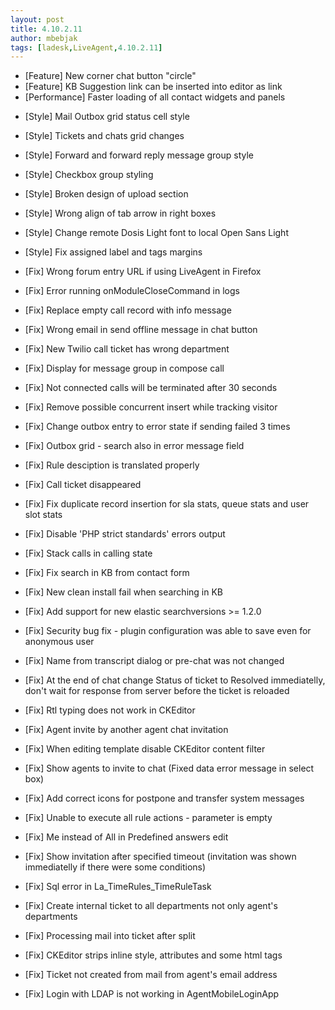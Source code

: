```yaml
---
layout: post
title: 4.10.2.11
author: mbebjak
tags: [ladesk,LiveAgent,4.10.2.11]
---
```


- [Feature] New corner chat button "circle"
- [Feature] KB Suggestion link can be inserted into editor as link
- [Performance] Faster loading of all contact widgets and panels

<!--more--> 

- [Style] Mail Outbox grid status cell style
- [Style] Tickets and chats grid changes
- [Style] Forward and forward reply message group style
- [Style] Checkbox group styling
- [Style] Broken design of upload section
- [Style] Wrong align of tab arrow in right boxes
- [Style] Change remote Dosis Light font to local Open Sans Light
- [Style] Fix assigned label and tags margins

- [Fix] Wrong forum entry URL if using LiveAgent in Firefox
- [Fix] Error running onModuleCloseCommand in logs
- [Fix] Replace empty call record with info message
- [Fix] Wrong email in send offline message in chat button
- [Fix] New Twilio call ticket has wrong department
- [Fix] Display for message group in compose call
- [Fix] Not connected calls will be terminated after 30 seconds
- [Fix] Remove possible concurrent insert while tracking visitor
- [Fix] Change outbox entry to error state if sending failed 3 times
- [Fix] Outbox grid - search also in error message field
- [Fix] Rule desciption is translated properly
- [Fix] Call ticket disappeared
- [Fix] Fix duplicate record insertion for sla stats, queue stats and user slot stats
- [Fix] Disable 'PHP strict standards' errors output
- [Fix] Stack calls in calling state
- [Fix] Fix search in KB from contact form
- [Fix] New clean install fail when searching in KB
- [Fix] Add support for new elastic searchversions >= 1.2.0
- [Fix] Security bug fix - plugin configuration was able to save even for anonymous user
- [Fix] Name from transcript dialog or pre-chat was not changed
- [Fix] At the end of chat change Status of ticket to Resolved immediatelly, don't wait for response from server before the ticket is reloaded
- [Fix] Rtl typing does not work in CKEditor
- [Fix] Agent invite by another agent chat invitation
- [Fix] When editing template disable CKEditor content filter
- [Fix] Show agents to invite to chat (Fixed data error message in select box)
- [Fix] Add correct icons for postpone and transfer system messages
- [Fix] Unable to execute all rule actions - parameter is empty
- [Fix] Me instead of All in Predefined answers edit
- [Fix] Show invitation after specified timeout (invitation was shown immediatelly if there were some conditions)
- [Fix] Sql error in La_TimeRules_TimeRuleTask
- [Fix] Create internal ticket to all departments not only agent's departments
- [Fix] Processing mail into ticket after split
- [Fix] CKEditor strips inline style, attributes and some html tags
- [Fix] Ticket not created from mail from agent's email address
- [Fix] Login with LDAP is not working in AgentMobileLoginApp
